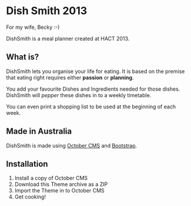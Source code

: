 Dish Smith 2013
=========

For my wife, Becky :-)

DishSmith is a meal planner created at HACT 2013.

## What is?

DishSmith lets you organise your life for eating. It is based on the premise that eating right requires either **passion** or **planning**.

You add your favourite Dishes and Ingredients needed for those dishes. DishSmith will *pepper* these dishes in to a weekly timetable.

You can even print a shopping list to be used at the beginning of each week.

## Made in Australia

DishSmith is made using [October CMS](http://octobercms.com) and [Bootstrap](http://getbootstrap.com).

## Installation

1. Install a copy of October CMS
2. Download this Theme archive as a ZIP
3. Import the Theme in to October CMS
4. Get cooking!


